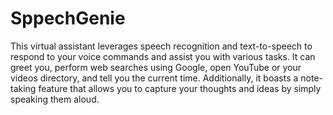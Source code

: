 # SppechGenie
This virtual assistant leverages speech recognition and text-to-speech to respond to your voice commands and assist you with various tasks. It can greet you, perform web searches using Google, open YouTube or your videos directory, and tell you the current time. Additionally, it boasts a note-taking feature that allows you to capture your thoughts and ideas by simply speaking them aloud.

